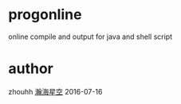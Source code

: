 # progonline
online compile and output for java and shell script
# author
zhouhh
[瀚海星空](http://abloz.com)  2016-07-16
